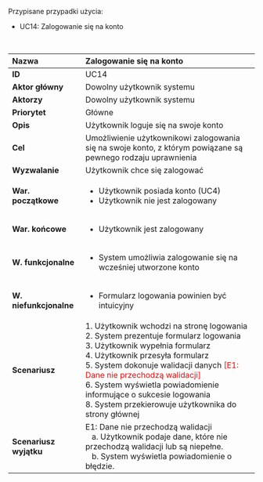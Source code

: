 Przypisane przypadki użycia:

- UC14: Zalogowanie się na konto

<br>

| __Nazwa__              | Zalogowanie się na konto
| :----------------------| :--------------------------  
| __ID__                 | UC14                      
| __Aktor główny__       | Dowolny użytkownik systemu        
| __Aktorzy__            | Dowolny użytkownik systemu      
| __Priorytet__          | Główne                       
| __Opis__               | Użytkownik loguje się na swoje konto                                 
| __Cel__                | Umożliwienie użytkownikowi zalogowania się na swoje konto, z którym powiązane są pewnego rodzaju uprawnienia                   
| __Wyzwalanie__         | Użytkownik chce się zalogować                                         
| __War. początkowe__    | <ul><li> Użytkownik posiada konto (UC4) </li><li> Użytkownik nie jest zalogowany </li></ul> 
| __War. końcowe__       | <ul><li> Użytkownik jest zalogowany </li></ul>                                         
| __W. funkcjonalne__    | <ul><li> System umożliwia zalogowanie się na wcześniej utworzone konto </li></ul>    
| __W. niefunkcjonalne__ | <ul><li> Formularz logowania powinien być intuicyjny </li></ul>                                       
| __Scenariusz__         | 1. Użytkownik wchodzi na stronę logowania <br> 2. System prezentuje formularz logowania <br> 3. Użytkownik wypełnia formularz <br> 4. Użytkownik przesyła formularz <br> 5. System dokonuje walidacji danych <span style="color:red"> [E1: Dane nie przechodzą walidacji]</span> <br> 6. System wyświetla powiadomienie informujące o sukcesie logowania <br> 8. System przekierowuje użytkownika do strony głównej
| __Scenariusz wyjątku__ |   E1: Dane nie przechodzą walidacji <br> &nbsp;&nbsp;&nbsp;a. Użytkownik podaje dane, które nie przechodzą walidacji lub są niepełne.  <br> &nbsp;&nbsp;&nbsp;b. System wyświetla powiadomienie o błędzie.
